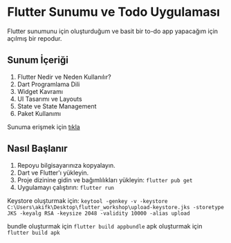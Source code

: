 # Flutter Sunumu ve Todo Uygulaması

Flutter sunumunu için oluşturduğum ve basit bir to-do app yapacağım için açılmış bir repodur.

## Sunum İçeriği

1. Flutter Nedir ve Neden Kullanılır?
2. Dart Programlama Dili
3. Widget Kavramı
4. UI Tasarımı ve Layouts
5. State ve State Management
6. Paket Kullanımı

Sunuma erişmek için [tıkla](https://www.canva.com/design/DAF16LJzUBs/umWNSsiP0Gz5E7BW9iCuKQ/edit)

   
## Nasıl Başlanır

1. Repoyu bilgisayarınıza kopyalayın.
2. Dart ve Flutter'ı yükleyin.
3. Proje dizinine gidin ve bağımlılıkları yükleyin: `flutter pub get`
4. Uygulamayı çalıştırın: `flutter run`


Keystore oluşturmak için: `keytool -genkey -v -keystore C:\Users\akifk\Desktop\flutter_workshop\upload-keystore.jks -storetype JKS -keyalg RSA -keysize 2048 -validity 10000 -alias upload`

bundle oluşturmak için `flutter build appbundle`
apk oluşturmak için `flutter build apk`
